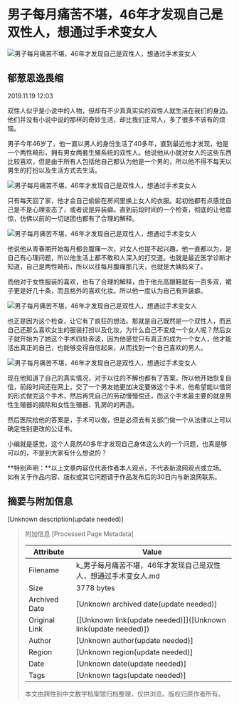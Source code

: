 # 男子每月痛苦不堪，46年才发现自己是双性人，想通过手术变女人

![男子每月痛苦不堪，46年才发现自己是双性人，想通过手术变女人](https://n.sinaimg.cn/sinacn10203/361/w180h181/20191010/a481-ifrwayx3367448.jpg)

## 郁葱思逸畏缩

2019.11.19 12:03

双性人似乎是小说中的人物，但却有不少真真实实的双性人就生活在我们的身边。他们并没有小说中说的那样的奇妙生活，却比我们正常人，多了很多不该有的烦恼。

男子今年46岁了，他一直以男人的身份生活了40多年，直到最近他才发现，他是一个两性畸形，拥有男女两套生殖系统的双性人。他说他从小就对女人的这些东西比较喜欢，但是由于所有人包括他自己都认为他是一个男的，所以他不得不每天以男生的打扮以及生活方式去生活。

![男子每月痛苦不堪，46年才发现自己是双性人，想通过手术变女人](http://k.sinaimg.cn/n/sinacn20191119ac/146/w578h368/20191119/3059-iipztff0552140.jpg/w700d1q75cms.jpg)

只有每天回了家，他才会自己偷偷在房间里换上女人的衣服。起初他都有点感觉自己是不是心理变态了，或者说是异装癖。直到前段时间的一个检查，彻底的让他震惊，仿佛以前的一切谜团也都有了合理的解释。

![男子每月痛苦不堪，46年才发现自己是双性人，想通过手术变女人](http://k.sinaimg.cn/n/sinacn20191119ac/323/w654h469/20191119/6eae-iipztff0552138.jpg/w700d1q75cms.jpg)

他说他从青春期开始每月都会腹痛一次，对女人也提不起兴趣，他一直都以为，是自己有心理问题，所以他生活上都不敢和人深入的打交道。也就是最近医学诊断才知道，自己是两性畸形，所以以往每月腹痛那几天，也就是大姨妈来了。

而他对于女性服装的喜欢，也有了合理的解释，由于他光高跟鞋就有一百多双，裙子更是好几十条，而且格外的喜欢化妆。所以他一度认为自己有异装癖。

![男子每月痛苦不堪，46年才发现自己是双性人，想通过手术变女人](http://k.sinaimg.cn/n/sinacn20191119ac/263/w603h460/20191119/315e-iipztff0552167.jpg/w700d1q75cms.jpg)

也正是因为这个检查，让它有了疯狂的想法。那就是自己既然是一个双性人，而且自己还那么喜欢女生的服装打扮以及化妆，为什么自己不变成一个女人呢？然后女子就开始为了她这个手术四处奔波，因为他感觉只有真正的成为一个女人，他才能活出真正的自己，也能够变得自信起来，从而找到一个自己喜欢的男人。

![男子每月痛苦不堪，46年才发现自己是双性人，想通过手术变女人](http://k.sinaimg.cn/n/sinacn20191119ac/254/w623h431/20191119/46a4-iipztff0552139.jpg/w700d1q75cms.jpg)

现在他知道了自己的真实情况，对于以往的不解也都有了答案。所以他开始恢复自信，前段时间还在网上，交了一个男友她更加决定要做这个手术，他希望能以借贷的形式做完这个手术，然后再凭自己的劳动慢慢偿还，而这个手术最主要的就是男性生殖器的摘除和女性生殖器、乳房的的再造。

然后医院给他的答案是，手术可以做，但是必须去有关部门做一个从法律以上可以确定性别更改的公证书。

小编就是感觉，这个人竟然40多年才发现自己身体这么大的一个问题，也真是够可以的，不是到大家有什么想说的？

**特别声明：**以上文章内容仅代表作者本人观点，不代表新浪网观点或立场。如有关于作品内容、版权或其它问题请于作品发布后的30日内与新浪网联系。

## 摘要与附加信息

<!-- tcd_abstract -->
[Unknown description(update needed)]
<!-- tcd_abstract_end -->

> 附加信息 [Processed Page Metadata]
>
> | Attribute       | Value                                  |
> |-----------------|----------------------------------------|
> | Filename        | k_男子每月痛苦不堪，46年才发现自己是双性人，想通过手术变女人.md                             |
> | Size            | 3778 bytes                           |
> | Archived Date   | [Unknown archived date(update needed)]                             |
> | Original Link   | [[Unknown link(update needed)]]([Unknown link(update needed)])                       |
> | Author          | [Unknown author(update needed)]                               |
> | Region          | [Unknown region(update needed)]                               |
> | Date            | [Unknown date(update needed)]                                 |
> | Tags            | [Unknown tags(update needed)]                                 |
>
> 本文由跨性别中文数字档案馆归档整理，仅供浏览。版权归原作者所有。
>